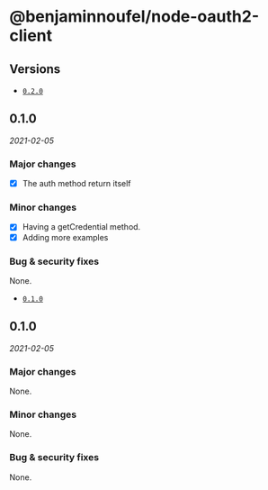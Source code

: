 # @benjaminnoufel/node-oauth2-client

## Versions

- [`0.2.0`](#020)

## 0.1.0

*2021-02-05*

### Major changes

- [x] The auth method return itself

### Minor changes

- [x] Having a getCredential method.
- [x] Adding more examples

### Bug & security fixes

None.

- [`0.1.0`](#010)

## 0.1.0

*2021-02-05*

### Major changes

None.

### Minor changes

None.

### Bug & security fixes

None.
